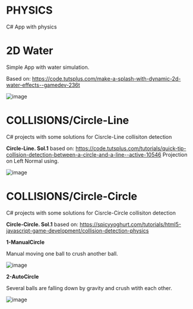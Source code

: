 # PHYSICS
 C# App with physics

# 2D Water

Simple App with water simulation.

Based on: https://code.tutsplus.com/make-a-splash-with-dynamic-2d-water-effects--gamedev-236t

![image](https://github.com/tltrus/PHYSICS/assets/77125487/5371473b-2ff6-4a7e-81a5-322dfd3b4481)

# COLLISIONS/Circle-Line

C# projects with some solutions for Cisrcle-Line collisiton detection

**Circle-Line. Sol.1** based on: https://code.tutsplus.com/tutorials/quick-tip-collision-detection-between-a-circle-and-a-line--active-10546
Projection on Left Normal using.

![image](https://github.com/tltrus/PHYSICS/assets/77125487/5633ada6-b8f8-4073-bfdc-f69d00163b94)

# COLLISIONS/Circle-Circle

C# projects with some solutions for Cisrcle-Circle collisiton detection

**Circle-Circle. Sol.1** based on: https://spicyyoghurt.com/tutorials/html5-javascript-game-development/collision-detection-physics

**1-ManualCircle**

Manual moving one ball to crush another ball.

![image](https://github.com/tltrus/PHYSICS/assets/77125487/c86d8c16-c362-45e8-96e1-f29c991f3114)

**2-AutoCircle**

Several balls are falling down by gravity and crush wtith each other.

![image](https://github.com/tltrus/PHYSICS/assets/77125487/1fe975d6-0308-4249-b0bb-a37022b3e40c)

